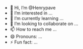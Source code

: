 - 👋 Hi, I’m @Henrypave
- 👀 I’m interested in ...
- 🌱 I’m currently learning ...
- 💞️ I’m looking to collaborate on ...
- 📫 How to reach me ...
- 😄 Pronouns: ...
- ⚡ Fun fact: ...

<!---
Henrypave/Henrypave is a ✨ special ✨ repository because its `README.md` (this file) appears on your GitHub profile.
You can click the Preview link to take a look at your changes.
--->
